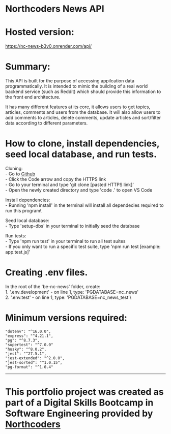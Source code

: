 # Northcoders News API

# Hosted version: 

https://nc-news-b3v0.onrender.com/api/


# Summary: 

This API is built for the purpose of accessing appilcation data programmatically. It is intended to mimic the building of a real world backend service (such as Reddit) which should provide this information to the front end architecture.

It has many different features at its core, it allows users to get topics, articles, comments and users from the database. It will also allow users to add comments to articles, delete comments, update articles and sort/filter data according to different parameters.


# How to clone, install dependencies, seed local database, and run tests.

Cloning:\
    - Go to [Github](https://github.com/martingrennan/NC-News)\
    - Click the Code arrow and copy the HTTPS link\
    - Go to your terminal and type 'git clone [pasted HTTPS link]'\
    - Open the newly created directory and type 'code .' to open VS Code

Install dependencies:\
    - Running 'npm install' in the terminal will install all dependecies required to run this program\

Seed local database:\
    - Type 'setup-dbs' in your terminal to initially seed the database

Run tests:\
    - Type 'npm run test' in your terminal to run all test suites\
    - If you only want to run a specific test suite, type 'npm run test [example: app.test.js]'


# Creating .env files.

In the root of the 'be-nc-news' folder, create:\
    1. '.env.development' - on line 1, type: 'PGDATABASE=nc_news'\
    2. '.env.test' - on line 1, type: 'PGDATABASE=nc_news_test'\

# Minimum versions required: 

    "dotenv": "^16.0.0",
    "express": "^4.21.1",
    "pg": "^8.7.3",
    "supertest": "^7.0.0"
    "husky": "^8.0.2",
    "jest": "^27.5.1",
    "jest-extended": "^2.0.0",
    "jest-sorted": "^1.0.15",
    "pg-format": "^1.0.4"

--- 

# This portfolio project was created as part of a Digital Skills Bootcamp in Software Engineering provided by [Northcoders](https://northcoders.com/)